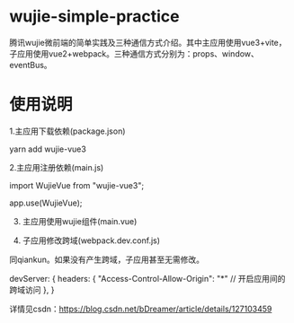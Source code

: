 # wujie-simple-practice
腾讯wujie微前端的简单实践及三种通信方式介绍。其中主应用使用vue3+vite，子应用使用vue2+webpack。三种通信方式分别为：props、window、eventBus。

# 使用说明

1.主应用下载依赖(package.json)

yarn add wujie-vue3

2.主应用注册依赖(main.js)

import WujieVue from "wujie-vue3";

app.use(WujieVue);

3. 主应用使用wujie组件(main.vue)

<WujieVue name="micro" url="http://localhost:8087" >

4. 子应用修改跨域(webpack.dev.conf.js)

同qiankun。如果没有产生跨域，子应用甚至无需修改。

devServer: {
    headers: {
      "Access-Control-Allow-Origin": "*" // 开启应用间的跨域访问
    },
}

详情见csdn：https://blog.csdn.net/bDreamer/article/details/127103459
